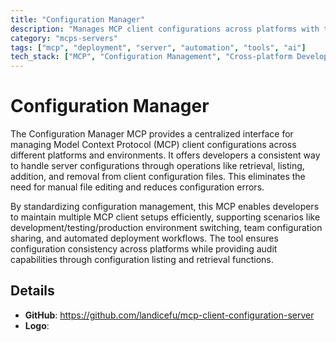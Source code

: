 ```yaml
---
title: "Configuration Manager"
description: "Manages MCP client configurations across platforms with tools for retrieving, listing, adding, and removing server configurations."
category: "mcps-servers"
tags: ["mcp", "deployment", "server", "automation", "tools", "ai"]
tech_stack: ["MCP", "Configuration Management", "Cross-platform Development", "DevOps"]
---
```


# Configuration Manager

The Configuration Manager MCP provides a centralized interface for managing Model Context Protocol (MCP) client configurations across different platforms and environments. It offers developers a consistent way to handle server configurations through operations like retrieval, listing, addition, and removal from client configuration files. This eliminates the need for manual file editing and reduces configuration errors.

By standardizing configuration management, this MCP enables developers to maintain multiple MCP client setups efficiently, supporting scenarios like development/testing/production environment switching, team configuration sharing, and automated deployment workflows. The tool ensures configuration consistency across platforms while providing audit capabilities through configuration listing and retrieval functions.

## Details

- **GitHub**: https://github.com/landicefu/mcp-client-configuration-server
- **Logo**: 
